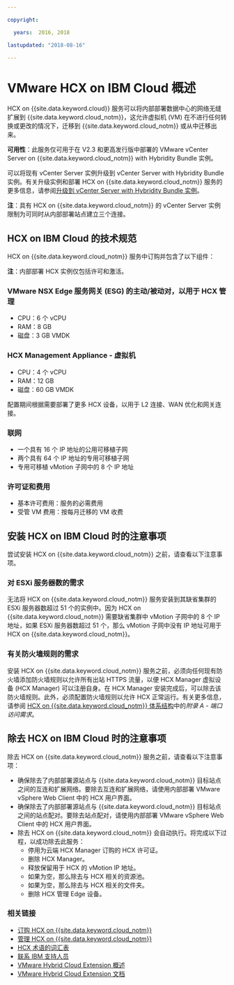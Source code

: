 ```yaml
---

copyright:

  years:  2016, 2018

lastupdated: "2018-08-16"

---
```


# VMware HCX on IBM Cloud 概述

HCX on {{site.data.keyword.cloud}} 服务可以将内部部署数据中心的网络无缝扩展到 {{site.data.keyword.cloud_notm}}，这允许虚拟机 (VM) 在不进行任何转换或更改的情况下，迁移到 {{site.data.keyword.cloud_notm}} 或从中迁移出来。

**可用性**：此服务仅可用于在 V2.3 和更高发行版中部署的 VMware vCenter Server on {{site.data.keyword.cloud_notm}} with Hybridity Bundle 实例。

可以将现有 vCenter Server 实例升级到 vCenter Server with Hybridity Bundle 实例。有关升级实例和部署 HCX on {{site.data.keyword.cloud_notm}} 服务的更多信息，请参阅[升级到 vCenter Server with Hybridity Bundle 实例](../vcenter/vc_applyingupdates.html#applying-updates-to-vcenter-server-instances.html#upgrading-to-the-vcenter-server-with-hybridity-bundle-instance)。

**注**：具有 HCX on {{site.data.keyword.cloud_notm}} 的 vCenter Server 实例限制为可同时从内部部署站点建立三个连接。

## HCX on IBM Cloud 的技术规范

HCX on {{site.data.keyword.cloud_notm}} 服务中订购并包含了以下组件：

**注**：内部部署 HCX 实例仅包括许可和激活。

### VMware NSX Edge 服务网关 (ESG) 的主动/被动对，以用于 HCX 管理

* CPU：6 个 vCPU
* RAM：8 GB
* 磁盘：3 GB VMDK

### HCX Management Appliance - 虚拟机

* CPU：4 个 vCPU
* RAM：12 GB
* 磁盘：60 GB VMDK

配置期间根据需要部署了更多 HCX 设备，以用于 L2 连接、WAN 优化和网关连接。

### 联网

* 一个具有 16 个 IP 地址的公用可移植子网
* 两个具有 64 个 IP 地址的专用可移植子网
* 专用可移植 vMotion 子网中的 8 个 IP 地址

### 许可证和费用

* 基本许可费用：服务的必需费用
* 受管 VM 费用：按每月迁移的 VM 收费

## 安装 HCX on IBM Cloud 时的注意事项

尝试安装 HCX on {{site.data.keyword.cloud_notm}} 之前，请查看以下注意事项。

### 对 ESXi 服务器数的需求

无法将 HCX on {{site.data.keyword.cloud_notm}} 服务安装到其缺省集群的 ESXi 服务器数超过 51 个的实例中。因为 HCX on {{site.data.keyword.cloud_notm}} 需要缺省集群中 vMotion 子网中的 8 个 IP 地址，如果 ESXi 服务器数超过 51 个，那么 vMotion 子网中没有 IP 地址可用于 HCX on {{site.data.keyword.cloud_notm}}。

### 有关防火墙规则的需求

安装 HCX on {{site.data.keyword.cloud_notm}} 服务之前，必须向任何现有防火墙添加防火墙规则以允许所有出站 HTTPS 流量，以便 HCX Manager 虚拟设备 (HCX Manager) 可以注册自身。在 HCX Manager 安装完成后，可以除去该防火墙规则。此外，必须配置防火墙规则以允许 HCX 正常运行。有关更多信息，请参阅 [HCX on {{site.data.keyword.cloud_notm}} 体系结构](https://www.ibm.com/cloud/garage/files/HCX_Architecture_Design.pdf)中的*附录 A - 端口访问需求*。

## 除去 HCX on IBM Cloud 时的注意事项

除去 HCX on {{site.data.keyword.cloud_notm}} 服务之前，请查看以下注意事项：
* 确保除去了内部部署源站点与 {{site.data.keyword.cloud_notm}} 目标站点之间的互连和扩展网络。要除去互连和扩展网络，请使用内部部署 VMware vSphere Web Client 中的 HCX 用户界面。
* 确保除去了内部部署源站点与 {{site.data.keyword.cloud_notm}} 目标站点之间的站点配对。要除去站点配对，请使用内部部署 VMware vSphere Web Client 中的 HCX 用户界面。
* 除去 HCX on {{site.data.keyword.cloud_notm}} 会自动执行。将完成以下过程，以成功除去此服务：
   * 停用为云端 HCX Manager 订购的 HCX 许可证。
   * 删除 HCX Manager。
   * 释放保留用于 HCX 的 vMotion IP 地址。
   * 如果为空，那么除去与 HCX 相关的资源池。
   * 如果为空，那么除去与 HCX 相关的文件夹。
   * 删除 HCX 管理 Edge 设备。

### 相关链接

* [订购 HCX on {{site.data.keyword.cloud_notm}}](hcx_ordering.html)
* [管理 HCX on {{site.data.keyword.cloud_notm}}](managinghcx.html)
* [HCX 术语的词汇表](hcx_glossary.html)
* [联系 IBM 支持人员](../vmonic/trbl_support.html)
* [VMware Hybrid Cloud Extension 概述](https://cloud.vmware.com/vmware-hcx)
* [VMware Hybrid Cloud Extension 文档](https://hcx.vmware.com/#vm-documentation)
